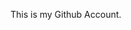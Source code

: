 This is my Github Account.
<!---
emorybod/emorybod is a ✨ special ✨ repository because its `README.md` (this file) appears on your GitHub profile.
You can click the Preview link to take a look at your changes.
--->
